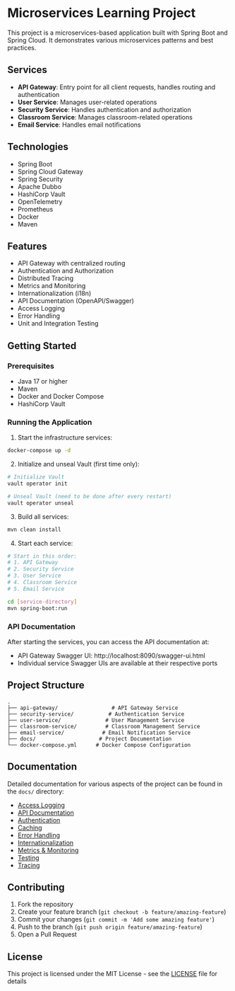 # Microservices Learning Project

This project is a microservices-based application built with Spring Boot and Spring Cloud. It demonstrates various microservices patterns and best practices.

## Services

- **API Gateway**: Entry point for all client requests, handles routing and authentication
- **User Service**: Manages user-related operations
- **Security Service**: Handles authentication and authorization
- **Classroom Service**: Manages classroom-related operations
- **Email Service**: Handles email notifications

## Technologies

- Spring Boot
- Spring Cloud Gateway
- Spring Security
- Apache Dubbo
- HashiCorp Vault
- OpenTelemetry
- Prometheus
- Docker
- Maven

## Features

- API Gateway with centralized routing
- Authentication and Authorization
- Distributed Tracing
- Metrics and Monitoring
- Internationalization (i18n)
- API Documentation (OpenAPI/Swagger)
- Access Logging
- Error Handling
- Unit and Integration Testing

## Getting Started

### Prerequisites

- Java 17 or higher
- Maven
- Docker and Docker Compose
- HashiCorp Vault

### Running the Application

1. Start the infrastructure services:
```bash
docker-compose up -d
```

2. Initialize and unseal Vault (first time only):
```bash
# Initialize Vault
vault operator init

# Unseal Vault (need to be done after every restart)
vault operator unseal
```

3. Build all services:
```bash
mvn clean install
```

4. Start each service:
```bash
# Start in this order:
# 1. API Gateway
# 2. Security Service
# 3. User Service
# 4. Classroom Service
# 5. Email Service

cd [service-directory]
mvn spring-boot:run
```

### API Documentation

After starting the services, you can access the API documentation at:
- API Gateway Swagger UI: http://localhost:8090/swagger-ui.html
- Individual service Swagger UIs are available at their respective ports

## Project Structure

```
.
├── api-gateway/                 # API Gateway Service
├── security-service/           # Authentication Service
├── user-service/              # User Management Service
├── classroom-service/         # Classroom Management Service
├── email-service/            # Email Notification Service
├── docs/                    # Project Documentation
└── docker-compose.yml      # Docker Compose Configuration
```

## Documentation

Detailed documentation for various aspects of the project can be found in the `docs/` directory:

- [Access Logging](docs/AccessLog.md)
- [API Documentation](docs/ApiDocs.md)
- [Authentication](docs/Security.md)
- [Caching](docs/Caching.md)
- [Error Handling](docs/Handler.md)
- [Internationalization](docs/I18n.md)
- [Metrics & Monitoring](docs/Metrics.md)
- [Testing](docs/UnitTest.md)
- [Tracing](docs/Tracing.md)

## Contributing

1. Fork the repository
2. Create your feature branch (`git checkout -b feature/amazing-feature`)
3. Commit your changes (`git commit -m 'Add some amazing feature'`)
4. Push to the branch (`git push origin feature/amazing-feature`)
5. Open a Pull Request

## License

This project is licensed under the MIT License - see the [LICENSE](LICENSE) file for details 
